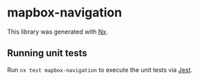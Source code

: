 # mapbox-navigation

This library was generated with [Nx](https://nx.dev).

## Running unit tests

Run `nx test mapbox-navigation` to execute the unit tests via [Jest](https://jestjs.io).
